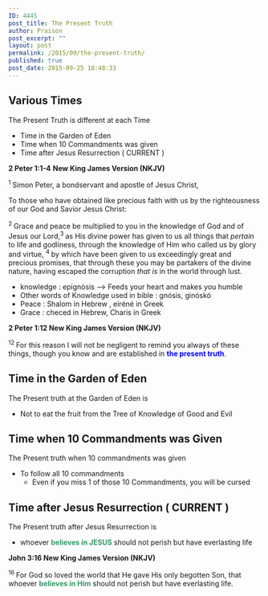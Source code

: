 ```yaml
---
ID: 4445
post_title: The Present Truth
author: Praison
post_excerpt: ""
layout: post
permalink: /2015/09/the-present-truth/
published: true
post_date: 2015-09-25 18:48:33
---
```

<h2><strong>Various Times</strong></h2>
The Present Truth is different at each Time
<ul>
	<li>Time in the Garden of Eden</li>
	<li>Time when 10 Commandments was given</li>
	<li>Time after Jesus Resurrection ( CURRENT )</li>
</ul>
<strong>2 Peter 1:1-4</strong>
<strong> New King James Version (NKJV)</strong>
<p class="chapter-1"><span class="text 2Pet-1-1"><sup class="versenum">1 </sup>Simon Peter, a bondservant and apostle of Jesus Christ,</span></p>
<span class="text 2Pet-1-1">To those who have obtained like precious faith with us by the righteousness of our God and Savior Jesus Christ:</span>

<span id="en-NKJV-30482" class="text 2Pet-1-2"><sup class="versenum">2 </sup>Grace and peace be multiplied to you in the knowledge of God and of Jesus our Lord,</span><span id="en-NKJV-30483" class="text 2Pet-1-3"><sup class="versenum">3 </sup>as His divine power has given to us all things that <i>pertain</i> to life and godliness, through the knowledge of Him who called us by glory and virtue, </span><span id="en-NKJV-30484" class="text 2Pet-1-4"><sup class="versenum">4 </sup>by which have been given to us exceedingly great and precious promises, that through these you may be partakers of the divine nature, having escaped the corruption <i>that is</i> in the world through lust.</span>
<ul>
	<li>knowledge : epignósis --&gt; Feeds your heart and makes you humble</li>
	<li>Other words of Knowledge used in bible : gnósis, ginóskó</li>
	<li>Peace : Shalom in Hebrew , eiréné in Greek</li>
	<li>Grace : checed in Hebrew, Charis in Greek</li>
</ul>
<p class="passage-display"><strong><span class="passage-display-bcv">2 Peter 1:12
</span><span class="passage-display-version">New King James Version (NKJV)</span></strong></p>
<span class="text 2Pet-1-12"><sup class="versenum">12 </sup>For this reason I will not be negligent to remind you always of these things, though you know and are established in <span style="color: #0000ff;"><strong>the present truth</strong></span>.</span>
<h2><strong>Time in the Garden of Eden</strong></h2>
The Present truth at the Garden of Eden is
<ul>
	<li>Not to eat the fruit from the Tree of Knowledge of Good and Evil</li>
</ul>
<h2><strong>Time when 10 Commandments was Given</strong></h2>
The Present truth when 10 commandments was given
<ul>
	<li>To follow all 10 commandments
<ul>
	<li>Even if you miss 1 of those 10 Commandments, you will be cursed</li>
</ul>
</li>
</ul>
<h2><strong>Time after Jesus Resurrection ( CURRENT )</strong></h2>
The Present truth after Jesus Resurrection is
<ul>
	<li>whoever <span style="color: #339966;"><strong>believes in JESUS</strong></span> should not perish but have everlasting life</li>
</ul>
<p class="passage-display"><strong><span class="passage-display-bcv">John 3:16
</span><span class="passage-display-version">New King James Version (NKJV)</span></strong></p>
<span id="en-NKJV-26137" class="text John-3-16"><sup class="versenum">16 </sup><span class="woj">For God so loved the world that He gave His only begotten Son, that whoever <span style="color: #339966;"><strong>believes in Him</strong></span> should not perish but have everlasting life.</span></span>

&nbsp;